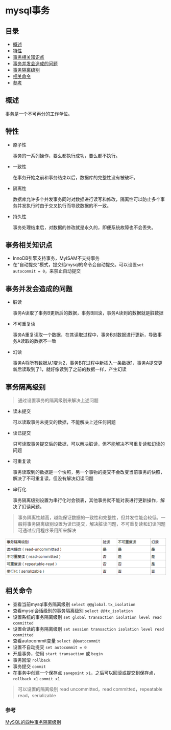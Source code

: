 mysql事务
===
目录
---
* [概述](#概述)
* [特性](#特性)
* [事务相关知识点](#事务相关知识点)
* [事务并发会造成的问题](#事务并发会造成的问题)
* [事务隔离级别](#事务隔离级别)
* [相关命令](#相关命令)
* [参考](#参考)

概述
---
事务是一个不可再分的工作单位。

特性
---
* 原子性
    
    事务的一系列操作，要么都执行成功，要么都不执行。
* 一致性

    在事务开始之前和事务结束以后，数据库的完整性没有被破坏。
* 隔离性

    数据库允许多个并发事务同时对数据进行读写和修改，隔离性可以防止多个事务并发执行时由于交叉执行而导致数据的不一致。
    
* 持久性

    事务处理结束后，对数据的修改就是永久的，即便系统故障也不会丢失。
    
事务相关知识点
---
* InnoDB引擎支持事务，MyISAM不支持事务
* 在"自动提交"模式，提交给mysql的命令会自动提交。可以设置`set autocommit = 0`，来禁止自动提交

事务并发会造成的问题
---
* 脏读

    事务A读取了事务B更新后的数据，事务B回滚，事务A读到的数据就是脏数据
* 不可重复读
    
    事务A重复读取一个数据，在其读取过程中，事务B对数据进行更新，导致事务A读取的数据不一致
* 幻读
    
    事务A将所有数据从1变为2，事务B在过程中新插入一条数据1，事务A提交更新后读取到了1，就好像读到了之前的数据一样，产生幻读

事务隔离级别
---
>通过设置事务的隔离级别来解决上述问题

* 读未提交

    可以读取事务未提交的数据，不能解决上述任何问题
* 读已提交

    只可读取事务提交后的数据，可以解决脏读，但不能解决不可重复读和幻读的问题
* 可重复读

    事务读取到的数据是一个快照，另一个事物的提交不会改变当前事务的快照，解决了不可重复读，但没有解决幻读问题
* 串行化
    
    事务隔离级别设置为串行化时会锁表，其他事务就不能对表进行更新操作，解决了幻读问题。
   
>事务隔离性越高，越能保证数据的一致性和完整性，但并发性能会较低。一般将事务隔离级别设置为读已提交，解决脏读问题，不可重复读和幻读问题可通过应用程序采用所来解决

![binding](./1.png)
    

相关命令
---
* 查看当前mysql事务隔离级别 `select @@global.tx_isolation`
* 查看mysql会话级别的事务隔离级别 `select @@tx_isolation`
* 设置系统的事务隔离级别 `set global transaction isolation level read committed`
* 设置会话的事务隔离级别 `set session transaction isolation level read committed`
* 查看autocommit变量 `select @@autocommit`
* 设置不自动提交 `set autocommit = 0`
* 开启事务，使用 `start transaction` 或 `begin`
* 事务回滚 `rollback`
* 事务提交 `commit`
* 在事务中创建一个保存点 `savepoint x1`，之后可以回滚或提交到保存点，`rollback x1` `commit x1`
>可以设置的隔离级别 read uncommitted，read committed，repeatable read，serializable

### 参考
[MySQL的四种事务隔离级别](https://www.cnblogs.com/huanongying/p/7021555.html)